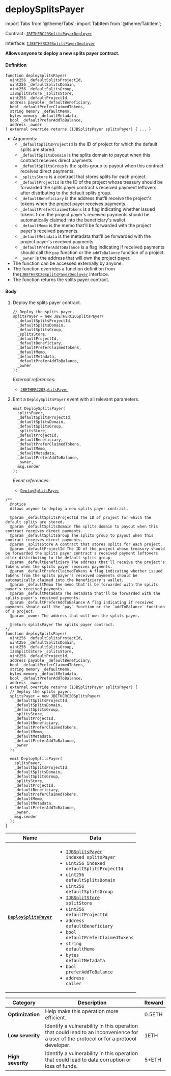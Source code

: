 # deploySplitsPayer

import Tabs from '@theme/Tabs';
import TabItem from '@theme/TabItem';

Contract: [`JBETHERC20SplitsPayerDeployer`](/docs/v4/deprecated/v2/contracts/or-utilities/jbetherc20splitspayerdeployer/README.md)

Interface: [`IJBETHERC20SplitsPayerDeployer`](/docs/v4/deprecated/v2/interfaces/ijbetherc20splitspayerdeployer.md)

<Tabs>
<TabItem value="Step by step" label="Step by step">

**Allows anyone to deploy a new splits payer contract.**

#### Definition

```
function deploySplitsPayer(
  uint256 _defaultSplitsProjectId,
  uint256 _defaultSplitsDomain,
  uint256 _defaultSplitsGroup,
  IJBSplitsStore _splitsStore,
  uint256 _defaultProjectId,
  address payable _defaultBeneficiary,
  bool _defaultPreferClaimedTokens,
  string memory _defaultMemo,
  bytes memory _defaultMetadata,
  bool _defaultPreferAddToBalance,
  address _owner
) external override returns (IJBSplitsPayer splitsPayer) { ... }
```

* Arguments:
  * `_defaultSplitsProjectId` is the ID of project for which the default splits are stored.
  * `_defaultSplitsDomain` is the splits domain to payout when this contract receives direct payments.
  * `_defaultSplitsGroup` is the splits group to payout when this contract receives direct payments.
  * `_splitsStore` is a contract that stores splits for each project.
  * `_defaultProjectId` is the ID of the project whose treasury should be forwarded the splits payer contract's received payment leftovers after distributing to the default splits group.
  * `_defaultBeneficiary` is the address that'll receive the project's tokens when the project payer receives payments.
  * `_defaultPreferClaimedTokens` is a flag indicating whether issued tokens from the project payer's received payments should be automatically claimed into the beneficiary's wallet.
  * `_defaultMemo` is the memo that'll be forwarded with the project payer's received payments.
  * `_defaultMetadata` is the metadata that'll be forwarded with the project payer's received payments.
  * `_defaultPreferAddToBalance` is a flag indicating if received payments should call the `pay` function or the `addToBalance` function of a project.
  * `_owner` is the address that will own the project payer.
* The function can be accessed externally by anyone.
* The function overrides a function definition from the[`IJBETHERC20SplitsPayerDeployer`](/docs/v4/deprecated/v2/interfaces/ijbetherc20splitspayerdeployer.md) interface.
* The function returns the splits payer contract.

#### Body

1.  Deploy the splits payer contract.

    ```
    // Deploy the splits payer.
    splitsPayer = new JBETHERC20SplitsPayer(
      _defaultSplitsProjectId,
      _defaultSplitsDomain,
      _defaultSplitsGroup,
      _splitsStore,
      _defaultProjectId,
      _defaultBeneficiary,
      _defaultPreferClaimedTokens,
      _defaultMemo,
      _defaultMetadata,
      _defaultPreferAddToBalance,
      _owner
    );
    ```

    _External references:_

    * [`JBETHERC20SplitsPayer`](/docs/v4/deprecated/v2/contracts/or-utilities/jbetherc20splitspayer/README.md)
2.  Emit a `DeploySplitsPayer` event with all relevant parameters.

    ```
    emit DeploySplitsPayer(
      splitsPayer,
      _defaultSplitsProjectId,
      _defaultSplitsDomain,
      _defaultSplitsGroup,
      _splitsStore,
      _defaultProjectId,
      _defaultBeneficiary,
      _defaultPreferClaimedTokens,
      _defaultMemo,
      _defaultMetadata,
      _defaultPreferAddToBalance,
      _owner,
      msg.sender
    );
    ```

    _Event references:_

    * [`DeploySplitsPayer`](/docs/v4/deprecated/v2/contracts/or-utilities/jbetherc20splitspayerdeployer/events/deploysplitspayer.md)

</TabItem>

<TabItem value="Code" label="Code">

```
/**
  @notice
  Allows anyone to deploy a new splits payer contract.

  @param _defaultSplitsProjectId The ID of project for which the default splits are stored.
  @param _defaultSplitsDomain The splits domain to payout when this contract receives direct payments.
  @param _defaultSplitsGroup The splits group to payout when this contract receives direct payments.
  @param _splitsStore A contract that stores splits for each project.
  @param _defaultProjectId The ID of the project whose treasury should be forwarded the splits payer contract's received payment leftovers after distributing to the default splits group.
  @param _defaultBeneficiary The address that'll receive the project's tokens when the splits payer receives payments.
  @param _defaultPreferClaimedTokens A flag indicating whether issued tokens from the splits payer's received payments should be automatically claimed into the beneficiary's wallet.
  @param _defaultMemo The memo that'll be forwarded with the splits payer's received payments.
  @param _defaultMetadata The metadata that'll be forwarded with the splits payer's received payments.
  @param _defaultPreferAddToBalance A flag indicating if received payments should call the `pay` function or the `addToBalance` function of a project.
  @param _owner The address that will own the splits payer.

  @return splitsPayer The splits payer contract.
*/
function deploySplitsPayer(
  uint256 _defaultSplitsProjectId,
  uint256 _defaultSplitsDomain,
  uint256 _defaultSplitsGroup,
  IJBSplitsStore _splitsStore,
  uint256 _defaultProjectId,
  address payable _defaultBeneficiary,
  bool _defaultPreferClaimedTokens,
  string memory _defaultMemo,
  bytes memory _defaultMetadata,
  bool _defaultPreferAddToBalance,
  address _owner
) external override returns (IJBSplitsPayer splitsPayer) {
  // Deploy the splits payer.
  splitsPayer = new JBETHERC20SplitsPayer(
    _defaultSplitsProjectId,
    _defaultSplitsDomain,
    _defaultSplitsGroup,
    _splitsStore,
    _defaultProjectId,
    _defaultBeneficiary,
    _defaultPreferClaimedTokens,
    _defaultMemo,
    _defaultMetadata,
    _defaultPreferAddToBalance,
    _owner
  );

  emit DeploySplitsPayer(
    splitsPayer,
    _defaultSplitsProjectId,
    _defaultSplitsDomain,
    _defaultSplitsGroup,
    _splitsStore,
    _defaultProjectId,
    _defaultBeneficiary,
    _defaultPreferClaimedTokens,
    _defaultMemo,
    _defaultMetadata,
    _defaultPreferAddToBalance,
    _owner,
    msg.sender
  );
}
```

</TabItem>

<TabItem value="Events" label="Events">

| Name                                | Data                                                                                                                                                                                                                                                  |
| ----------------------------------- | ----------------------------------------------------------------------------------------------------------------------------------------------------------------------------------------------------------------------------------------------------- |
| [**`DeploySplitsPayer`**](/docs/v4/deprecated/v2/contracts/or-utilities/jbetherc20splitspayerdeployer/events/deploysplitspayer.md)                                                                          | <ul><li><code>[IJBSplitsPayer](/docs/v4/deprecated/v2/interfaces/ijbsplitspayer.md) indexed splitsPayer</code></li><li><code>uint256 indexed defaultSplitsProjectId</code></li><li><code>uint256 defaultSplitsDomain</code></li><li><code>uint256 defaultSplitsGroup</code></li><li><code>[IJBSplitStore](/docs/v4/deprecated/v2/interfaces/ijbsplitsstore.md) splitStore</code></li><li><code>uint256 defaultProjectId</code></li><li><code>address defaultBeneficiary</code></li><li><code>bool defaultPreferClaimedTokens</code></li><li><code>string defaultMemo</code></li><li><code>bytes defaultMetadata</code></li><li><code>bool preferAddToBalance</code></li><li><code>address caller</code></li></ul>                  |

</TabItem>

<TabItem value="Bug bounty" label="Bug bounty">

| Category          | Description                                                                                                                            | Reward |
| ----------------- | -------------------------------------------------------------------------------------------------------------------------------------- | ------ |
| **Optimization**  | Help make this operation more efficient.                                                                                               | 0.5ETH |
| **Low severity**  | Identify a vulnerability in this operation that could lead to an inconvenience for a user of the protocol or for a protocol developer. | 1ETH   |
| **High severity** | Identify a vulnerability in this operation that could lead to data corruption or loss of funds.                                        | 5+ETH  |

</TabItem>
</Tabs>
